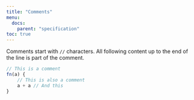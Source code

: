 ```yaml
---
title: "Comments"
menu:
  docs:
    parent: "specification"
toc: true
---
```

Comments start with `//` characters.
All following content up to the end of the line is part of the comment.

```js
// This is a comment
fn(a) {
    // This is also a comment
    a + a // And this
}
```